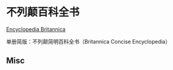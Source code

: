 # 不列颠百科全书


[Encyclopedia Britannica](https://www.britannica.com/)


单册简版：不列颠简明百科全书（Britannica Concise Encyclopedia）


## Misc


